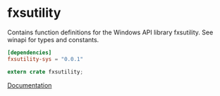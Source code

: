 # fxsutility #
Contains function definitions for the Windows API library fxsutility. See winapi for types and constants.

```toml
[dependencies]
fxsutility-sys = "0.0.1"
```

```rust
extern crate fxsutility;
```

[Documentation](https://retep998.github.io/doc/winapi/fxsutility/)
